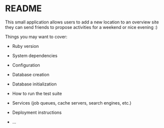 # README

This small application allows users to add a new location to an overview site they can send friends to propose activities for a weekend or nice evening :)

Things you may want to cover:

* Ruby version

* System dependencies

* Configuration

* Database creation

* Database initialization

* How to run the test suite

* Services (job queues, cache servers, search engines, etc.)

* Deployment instructions

* ...
